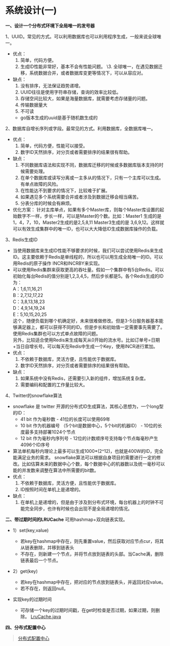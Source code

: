 # 系统设计(一)

**一、设计一个分布式环境下全局唯一的发号器**

1、UUID。常见的方式。可以利用数据库也可以利用程序生成，一般来说全球唯一。
- 优点：
    1. 简单，代码方便。
    2. 生成ID性能非常好，基本不会有性能问题。 \3. 全球唯一，在遇见数据迁移，系统数据合并，或者数据库变更等情况下，可以从容应对。
- 缺点：
    1. 没有排序，无法保证趋势递增。
    2. UUID往往是使用字符串存储，查询的效率比较低。
    3. 存储空间比较大，如果是海量数据库，就需要考虑存储量的问题。
    4. 传输数据量大
    5. 不可读
    - go版本生成的uuid是基于随机数生成的

2、数据库自增长序列或字段。最常见的方式。利用数据库，全数据库唯一。
- 优点：
    1. 简单，代码方便，性能可以接受。
    2. 数字ID天然排序，对分页或者需要排序的结果很有帮助。
- 缺点：
    1. 不同数据库语法和实现不同，数据库迁移的时候或多数据库版本支持的时候需要处理。
    2. 在单个数据库或读写分离或一主多从的情况下，只有一个主库可以生成。有单点故障的风险。
    3. 在性能达不到要求的情况下，比较难于扩展。
    4. 如果遇见多个系统需要合并或者涉及到数据迁移会相当痛苦。
    5. 分表分库的时候会有麻烦。
- 优化方案：
    针对主库单点，如果有多个Master库，则每个Master库设置的起始数字不一样，步长一样，可以是Master的个数。比如：Master1 生成的是 1，4，7，10，Master2生成的是2,5,8,11 Master3生成的是 3,6,9,12。这样就可以有效生成集群中的唯一ID，也可以大大降低ID生成数据库操作的负载。

3、Redis生成ID
- 当使用数据库来生成ID性能不够要求的时候，我们可以尝试使用Redis来生成ID。这主要依赖于Redis是单线程的，所以也可以用生成全局唯一的ID。可以用Redis的原子操作 INCR和INCRBY来实现。
- 可以使用Redis集群来获取更高的吞吐量。假如一个集群中有5台Redis。可以初始化每台Redis的值分别是1,2,3,4,5，然后步长都是5。各个Redis生成的ID为：<br>
    A：1,6,11,16,21<br>
    B：2,7,12,17,22<br>
    C：3,8,13,18,23<br>
    D：4,9,14,19,24<br>
    E：5,10,15,20,25<br>
    这个，随便负载到哪个机确定好，未来很难做修改。但是3-5台服务器基本能够满足器上，都可以获得不同的ID。但是步长和初始值一定需要事先需要了。使用Redis集群也可以方式单点故障的问题。<br>
    另外，比较适合使用Redis来生成每天从0开始的流水号。比如订单号=日期+当日自增长号。可以每天在Redis中生成一个Key，使用INCR进行累加。
- 优点：
    1. 不依赖于数据库，灵活方便，且性能优于数据库。
    2. 数字ID天然排序，对分页或者需要排序的结果很有帮助。
- 缺点：
    1. 如果系统中没有Redis，还需要引入新的组件，增加系统复杂度。
    2. 需要编码和配置的工作量比较大。

4、Twitter的snowflake算法
- snowflake 是 twitter 开源的分布式ID生成算法，其核心思想为，一个long型的ID：
    - 41 bit 作为毫秒数 - 41位的长度可以使用69年
    - 10 bit 作为机器编号 （5个bit是数据中心，5个bit的机器ID） - 10位的长度最多支持部署1024个节点
    - 12 bit 作为毫秒内序列号 - 12位的计数顺序号支持每个节点每毫秒产生4096个ID序号
- 算法单机每秒内理论上最多可以生成1000*(2^12)，也就是400W的ID，完全能满足业务的需求。
snowflake算法可以根据自身项目的需要进行一定的修改。比如估算未来的数据中心个数，每个数据中心的机器数以及统一毫秒可以能的并发数来调整在算法中所需要的bit数。
- 优点：
    1. 不依赖于数据库，灵活方便，且性能优于数据库。
    2. ID按照时间在单机上是递增的。
- 缺点：
    1. 在单机上是递增的，但是由于涉及到分布式环境，每台机器上的时钟不可能完全同步，也许有时候也会出现不是全局递增的情况。

**二、带过期时间的LRUCache**
可用hashmap+双向链表实现。
- 1）set(key,value)
    - 若key在hashmap中存在，则先重置value，然后获取对应节点cur，将其从链表删除，并移到链表头
    - 不存在，则新建一个节点，并将节点放到链表的头部。当Cache满，删除链表最后一个节点。
- 2）get(key)
    - 若key在hashmap中存在，把对应的节点放到链表头，并返回对应value。
    - 若不存在，则返回null。

- 实现key的过期时间
    - 可存储一个key的过期时间戳，在get时检查是否过期，如果过期，则删除。
   [LruCache.java](https://gist.github.com/hjx051013/9f24c751165ee8fa1885a8a57a0fd606)

**四、分布式配置中心**
> [分布式配置中心](https://www.baiyp.ren/%E5%88%86%E5%B8%83%E5%BC%8F%E9%85%8D%E7%BD%AE%E4%B8%AD%E5%BF%83.html)